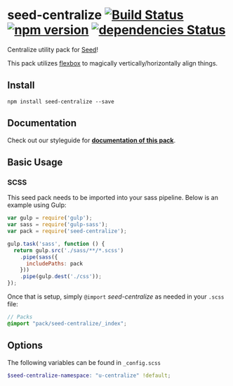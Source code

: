 # seed-centralize [![Build Status](https://travis-ci.org/helpscout/seed-centralize.svg?branch=master)](https://travis-ci.org/helpscout/seed-centralize) [![npm version](https://badge.fury.io/js/seed-centralize.svg)](https://badge.fury.io/js/seed-centralize) [![dependencies Status](https://david-dm.org/helpscout/seed-centralize/status.svg)](https://david-dm.org/helpscout/seed-centralize)

Centralize utility pack for [Seed](https://github.com/helpscout/seed)!

This pack utilizes [flexbox](https://philipwalton.github.io/solved-by-flexbox/demos/vertical-centering/) to magically vertically/horizontally align things.

## Install
```
npm install seed-centralize --save
```


## Documentation

Check out our styleguide for **[documentation of this pack](http://style.helpscout.com/seed/packs/seed-centralize/)**.


## Basic Usage

### SCSS
This seed pack needs to be imported into your sass pipeline. Below is an example using Gulp:


```javascript
var gulp = require('gulp');
var sass = require('gulp-sass');
var pack = require('seed-centralize');

gulp.task('sass', function () {
  return gulp.src('./sass/**/*.scss')
    .pipe(sass({
      includePaths: pack
    }))
    .pipe(gulp.dest('./css'));
});
```

Once that is setup, simply `@import` *seed-centralize* as needed in your `.scss` file:

```scss
// Packs
@import "pack/seed-centralize/_index";
```

## Options

The following variables can be found in `_config.scss`

```scss
$seed-centralize-namespace: "u-centralize" !default;
```
